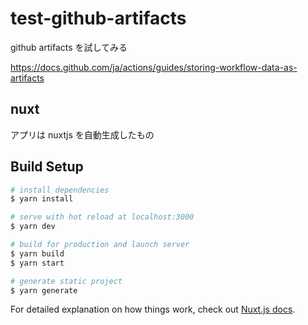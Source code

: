 # test-github-artifacts
github artifacts を試してみる

https://docs.github.com/ja/actions/guides/storing-workflow-data-as-artifacts

## nuxt
アプリは nuxtjs を自動生成したもの
## Build Setup

```bash
# install dependencies
$ yarn install

# serve with hot reload at localhost:3000
$ yarn dev

# build for production and launch server
$ yarn build
$ yarn start

# generate static project
$ yarn generate
```

For detailed explanation on how things work, check out [Nuxt.js docs](https://nuxtjs.org).
